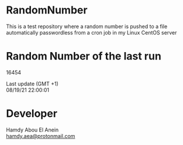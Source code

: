 # RandomNumber    
This is a test repository where a random number is pushed to a file automatically passwordless from a cron job in my Linux CentOS server    
# Random Number of the last run   
16454
      
Last update (GMT +1)    
08/19/21 22:00:01
# Developer    
Hamdy Abou El Anein   
hamdy.aea@protonmail.com
